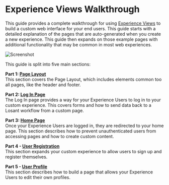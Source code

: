 # Experience Views Walkthrough

This guide provides a complete walkthrough for using [Experience Views](/experiences/views/) to build a custom web interface for your end users. This guide starts with a detailed explanation of the pages that are auto-generated when you create a new experience. This guide then expands on those example pages with additional functionality that may be common in most web experiences.

![Screenshot](/images/experiences/walkthrough/views/screenshot.png "Example Experience Screenshot")

This guide is split into five main sections:

**Part 1: [Page Layout](/experiences/walkthrough/views/page-layout/)**  
This section covers the Page Layout, which includes elements common too all pages, like the header and footer.

**Part 2: [Log In Page](/experiences/walkthrough/views/log-in-page/)**  
The Log In page provides a way for your Experience Users to log in to your custom experience. This covers forms and how to send data back to a Losant workflow from a custom page.

**Part 3: [Home Page](/experiences/walkthrough/views/home-page/)**  
Once your Experience Users are logged in, they are redirected to your home page. This section describes how to prevent unauthenticated users from accessing pages and how to create custom content.

**Part 4 - [User Registration](/experiences/walkthrough/views/part4/)**  
This section expands your custom experience to allow users to sign up and register themselves.

**Part 5 - [User Profile](/experiences/walkthrough/views/part5/)**  
This section describes how to build a page that allows your Experience Users to edit their own profiles.
